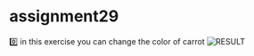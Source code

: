 # assignment29
0️⃣ in this exercise you can change the color of carrot
![RESULT](https://user-images.githubusercontent.com/88148144/147843662-1b584154-937c-4340-88ff-dfab4daefc29.png)
